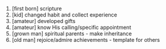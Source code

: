 

1. [first born] scripture
2. [kid] changed habit and collect experience
3. [amateur] developed gifts
4. [amateur] know His calling/specific appointment
5. [grown man] spiritual parents - make inheritance 
6. [old man] rejoice/admire achievements - template for others
